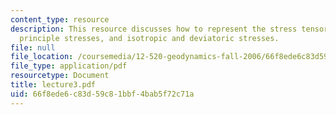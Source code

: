 ```yaml
---
content_type: resource
description: This resource discusses how to represent the stress tensor in terms of
  principle stresses, and isotropic and deviatoric stresses.
file: null
file_location: /coursemedia/12-520-geodynamics-fall-2006/66f8ede6c83d59c81bbf4bab5f72c71a_lecture3.pdf
file_type: application/pdf
resourcetype: Document
title: lecture3.pdf
uid: 66f8ede6-c83d-59c8-1bbf-4bab5f72c71a
---
```

